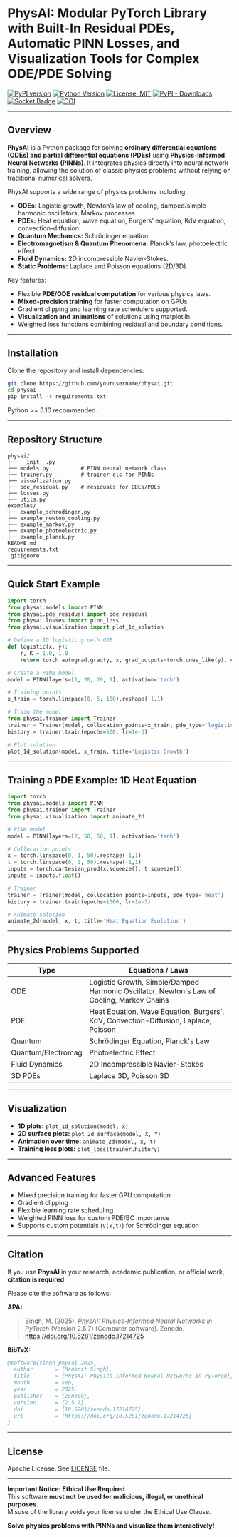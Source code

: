 # PhysAI: Modular PyTorch Library with Built-In Residual PDEs, Automatic PINN Losses, and Visualization Tools for Complex ODE/PDE Solving

[![PyPI version](https://img.shields.io/pypi/v/physai.svg)](https://pypi.org/project/physai/)
[![Python Version](https://img.shields.io/badge/python-3.10%2B-blue.svg)](https://www.python.org/)
[![License: MIT](https://img.shields.io/badge/License-MIT-indigo.svg)](https://opensource.org/licenses/MIT)
[![PyPI - Downloads](https://img.shields.io/pypi/dm/physai.svg)](https://pypi.org/project/physai/)
[![Socket Badge](https://badge.socket.dev/pypi/package/physai/2.5.7?artifact_id=tar-gz)](https://badge.socket.dev/pypi/package/physai/2.5.7?artifact_id=tar-gz)
[![DOI](https://zenodo.org/badge/1064030431.svg)](https://doi.org/10.5281/zenodo.17214724)

---

## **Overview**

**PhysAI** is a Python package for solving **ordinary differential equations (ODEs) and partial differential equations (PDEs)** using **Physics-Informed Neural Networks (PINNs)**. It integrates physics directly into neural network training, allowing the solution of classic physics problems without relying on traditional numerical solvers.

PhysAI supports a wide range of physics problems including:

* **ODEs:** Logistic growth, Newton’s law of cooling, damped/simple harmonic oscillators, Markov processes.
* **PDEs:** Heat equation, wave equation, Burgers' equation, KdV equation, convection-diffusion.
* **Quantum Mechanics:** Schrödinger equation.
* **Electromagnetism & Quantum Phenomena:** Planck’s law, photoelectric effect.
* **Fluid Dynamics:** 2D incompressible Navier-Stokes.
* **Static Problems:** Laplace and Poisson equations (2D/3D).

Key features:

* Flexible **PDE/ODE residual computation** for various physics laws.
* **Mixed-precision training** for faster computation on GPUs.
* Gradient clipping and learning rate schedulers supported.
* **Visualization and animations** of solutions using matplotlib.
* Weighted loss functions combining residual and boundary conditions.

---

## **Installation**

Clone the repository and install dependencies:

```bash
git clone https://github.com/yourusername/physai.git
cd physai
pip install -r requirements.txt
```

Python >= 3.10 recommended.

---

## **Repository Structure**

```
physai/
├── __init__.py
├── models.py          # PINN neural network class
├── trainer.py         # trainer cls for PINNs
├── visualization.py
├── pde_residual.py    # residuals for ODEs/PDEs
├── losses.py
├── utils.py 
examples/              
├── example_schrodinger.py
├── example_newton_cooling.py
├── example_markov.py
├── example_photoelectric.py
├── example_planck.py
README.md             
requirements.txt      
.gitignore             
```

---

## **Quick Start Example**

```python
import torch
from physai.models import PINN
from physai.pde_residual import pde_residual
from physai.losses import pinn_loss
from physai.visualization import plot_1d_solution

# Define a 1D logistic growth ODE
def logistic(x, y):
    r, K = 1.0, 1.0
    return torch.autograd.grad(y, x, grad_outputs=torch.ones_like(y), create_graph=True)[0] - r*y*(1 - y/K)

# Create a PINN model
model = PINN(layers=[1, 20, 20, 1], activation='tanh')

# Training points
x_train = torch.linspace(0, 5, 100).reshape(-1,1)

# Train the model
from physai.trainer import Trainer
trainer = Trainer(model, collocation_points=x_train, pde_type='logistic')
history = trainer.train(epochs=500, lr=1e-3)

# Plot solution
plot_1d_solution(model, x_train, title='Logistic Growth')
```

---

## **Training a PDE Example: 1D Heat Equation**

```python
import torch
from physai.models import PINN
from physai.trainer import Trainer
from physai.visualization import animate_2d

# PINN model
model = PINN(layers=[2, 50, 50, 1], activation='tanh')

# Collocation points
x = torch.linspace(0, 1, 50).reshape(-1,1)
t = torch.linspace(0, 2, 50).reshape(-1,1)
inputs = torch.cartesian_prod(x.squeeze(), t.squeeze())
inputs = inputs.float()

# Trainer
trainer = Trainer(model, collocation_points=inputs, pde_type='heat')
history = trainer.train(epochs=1000, lr=1e-3)

# Animate solution
animate_2d(model, x, t, title='Heat Equation Evolution')
```

---

## **Physics Problems Supported**

| Type               | Equations / Laws                                                                           |
| ------------------ | ------------------------------------------------------------------------------------------ |
| ODE                | Logistic Growth, Simple/Damped Harmonic Oscillator, Newton's Law of Cooling, Markov Chains |
| PDE                | Heat Equation, Wave Equation, Burgers', KdV, Convection-Diffusion, Laplace, Poisson        |
| Quantum            | Schrödinger Equation, Planck's Law                                                         |
| Quantum/Electromag | Photoelectric Effect                                                                       |
| Fluid Dynamics     | 2D Incompressible Navier-Stokes                                                            |
| 3D PDEs            | Laplace 3D, Poisson 3D                                                                     |

---

## **Visualization**

* **1D plots:** `plot_1d_solution(model, x)`
* **2D surface plots:** `plot_2d_surface(model, X, Y)`
* **Animation over time:** `animate_2d(model, x, t)`
* **Training loss plots:** `plot_loss(trainer.history)`

---

## **Advanced Features**

* Mixed precision training for faster GPU computation
* Gradient clipping
* Flexible learning rate scheduling
* Weighted PINN loss for custom PDE/BC importance
* Supports custom potentials (`V(x,t)`) for Schrödinger equation

---

## Citation
If you use **PhysAI** in your research, academic publication, or official work, **citation is required**.

Please cite the software as follows:

**APA:**
> Singh, M. (2025). *PhysAI: Physics-Informed Neural Networks in PyTorch* (Version 2.5.7) [Computer software]. Zenodo. https://doi.org/10.5281/zenodo.17214725

**BibTeX:**
```bibtex
@software{singh_physai_2025,
  author       = {Mankrit Singh},
  title        = {PhysAI: Physics-Informed Neural Networks in PyTorch},
  month        = sep,
  year         = 2025,
  publisher    = {Zenodo},
  version      = {2.5.7},
  doi          = {10.5281/zenodo.17214725},
  url          = {https://doi.org/10.5281/zenodo.17214725}
}
```

---

## **License**

Apache License. See [LICENSE](LICENSE) file.

---

**Important Notice: Ethical Use Required**  
This software **must not be used for malicious, illegal, or unethical purposes**.  
Misuse of the library voids your license under the Ethical Use Clause.


**Solve physics problems with PINNs and visualize them interactively!**
